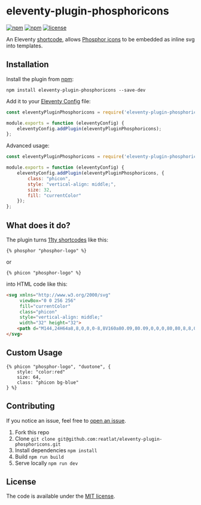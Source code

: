 # eleventy-plugin-phosphoricons
[![npm](https://img.shields.io/npm/v/eleventy-plugin-phosphoricons.svg)](https://npmjs.com/package/eleventy-plugin-phosphoricons)
[![npm](https://img.shields.io/npm/dt/eleventy-plugin-phosphoricons.svg)](https://npmjs.com/package/eleventy-plugin-phosphoricons)
[![license](https://img.shields.io/npm/l/eleventy-plugin-phosphoricons.svg)](https://npmjs.com/package/eleventy-plugin-phosphoricons)

An Eleventy [shortcode](https://www.11ty.dev/docs/shortcodes/), allows [Phosphor icons](https://phosphoricons.com/) to be embedded as inline svg into templates.

## Installation
Install the plugin from [npm](https://www.npmjs.com/package/eleventy-plugin-phosphoricons):

```
npm install eleventy-plugin-phosphoricons --save-dev
```


Add it to your [Eleventy Config](https://www.11ty.dev/docs/config/) file:

```js
const eleventyPluginPhosphoricons = require('eleventy-plugin-phosphoricons');

module.exports = function (eleventyConfig) {
    eleventyConfig.addPlugin(eleventyPluginPhosphoricons);
};
```


Advanced usage:

```js
const eleventyPluginPhosphoricons = require('eleventy-plugin-phosphoricons');

module.exports = function (eleventyConfig) {
    eleventyConfig.addPlugin(eleventyPluginPhosphoricons, {
        class: "phicon",
        style: "vertical-align: middle;",
        size: 32,
        fill: "currentColor"
    });
};
```


## What does it do?
The plugin turns [11ty shortcodes](https://www.11ty.dev/docs/shortcodes/) like this:

```nunjucks
{% phosphor "phosphor-logo" %}
```

or 

```nunjucks
{% phicon "phosphor-logo" %}
```

into HTML code like this:

```html
<svg xmlns="http://www.w3.org/2000/svg" 
     viewBox="0 0 256 256" 
     fill="currentColor" 
     class="phicon"
     style="vertical-align: middle;"
     width="32" height="32">
    <path d="M144,24H64a8,8,0,0,0-8,8V160a80.09,80.09,0,0,0,80,80,8,8,0,0,0,8-8V168a72,72,0,0,0,0-144ZM72,62.54,122.32,152H72Zm56,66.92L77.68,40H128ZM72.51,168H128v55.5A64.14,64.14,0,0,1,72.51,168ZM144,152V40a56,56,0,0,1,0,112Z"></path>
</svg>
```


## Custom Usage

```nunjucks
{% phicon "phosphor-logo", "duotone", { 
    style: "color:red" 
    size: 64,
    class: "phicon bg-blue"
} %}
```


## Contributing
If you notice an issue, feel free to [open an issue](https://github.com/reatlat/eleventy-plugin-phosphoricons/issues).

1. Fork this repo
2. Clone `git clone git@github.com:reatlat/eleventy-plugin-phosphoricons.git`
3. Install dependencies `npm install`
4. Build `npm run build`
5. Serve locally `npm run dev`


## License
The code is available under the [MIT license](LICENSE).
